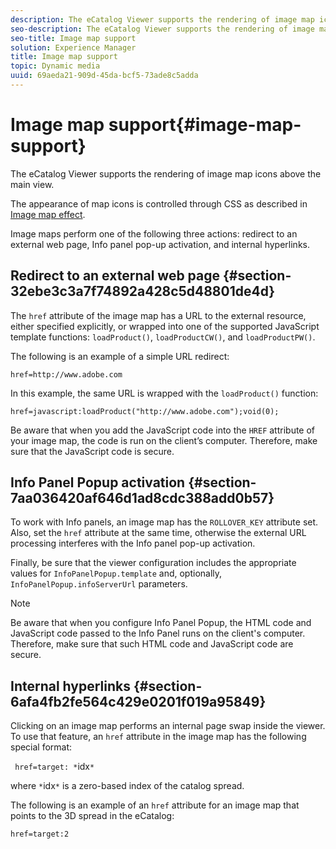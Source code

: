 ```yaml
---
description: The eCatalog Viewer supports the rendering of image map icons above the main view.
seo-description: The eCatalog Viewer supports the rendering of image map icons above the main view.
seo-title: Image map support
solution: Experience Manager
title: Image map support
topic: Dynamic media
uuid: 69aeda21-909d-45da-bcf5-73ade8c5adda
---
```


# Image map support{#image-map-support}

The eCatalog Viewer supports the rendering of image map icons above the main view.

The appearance of map icons is controlled through CSS as described in [Image map effect](../../c-html5-s7-aem-asset-viewers/c-html5-20-ecatalog-viewer-about/c-html5-20-ecatalog-viewer-customizingviewer/r-html5-ecatalog-viewer-20-customize-imagemapeffect.md#reference-261df27d1ed145c882b26b88e33a0289).

Image maps perform one of the following three actions: redirect to an external web page, Info panel pop-up activation, and internal hyperlinks.

## Redirect to an external web page {#section-32ebe3c3a7f74892a428c5d48801de4d}

The `href` attribute of the image map has a URL to the external resource, either specified explicitly, or wrapped into one of the supported JavaScript template functions: `loadProduct()`, `loadProductCW()`, and `loadProductPW()`.

The following is an example of a simple URL redirect:

`href=http://www.adobe.com`

In this example, the same URL is wrapped with the `loadProduct()` function:

`href=javascript:loadProduct("http://www.adobe.com");void(0);`

Be aware that when you add the JavaScript code into the `HREF` attribute of your image map, the code is run on the client’s computer. Therefore, make sure that the JavaScript code is secure.

## Info Panel Popup activation {#section-7aa036420af646d1ad8cdc388add0b57}

To work with Info panels, an image map has the `ROLLOVER_KEY` attribute set. Also, set the `href` attribute at the same time, otherwise the external URL processing interferes with the Info panel pop-up activation.

Finally, be sure that the viewer configuration includes the appropriate values for `InfoPanelPopup.template` and, optionally, `InfoPanelPopup.infoServerUrl` parameters.

>[!NOTE]
>
>Be aware that when you configure Info Panel Popup, the HTML code and JavaScript code passed to the Info Panel runs on the client's computer. Therefore, make sure that such HTML code and JavaScript code are secure.

## Internal hyperlinks {#section-6afa4fb2fe564c429e0201f019a95849}

Clicking on an image map performs an internal page swap inside the viewer. To use that feature, an `href` attribute in the image map has the following special format:

` href=target: *`idx`*`

where `*`idx`*` is a zero-based index of the catalog spread.

The following is an example of an `href` attribute for an image map that points to the 3D spread in the eCatalog:

`href=target:2` 
